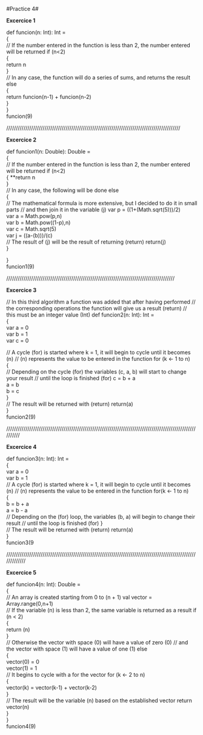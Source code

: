 #Practice 4#

**Excercice 1**

def  funcion(n: Int): Int =  
{  
// If the number entered in the function is less than 2, the number entered will be returned
if (n<2)  
{  
return n  
}  
// In any case, the function will do a series of sums, and returns the result
else  
{  
return funcion(n-1) + funcion(n-2)  
}  
}  
funcion(9)  

///////////////////////////////////////////////////////////////////////////////////////////

**Excercice 2**

def  funcion1(n: Double): Double =  
{  
// If the number entered in the function is less than 2, the number entered will be returned
if (n<2)  
{
**return n  
}  
// 
In any case, the following will be done
else  
{  
// The mathematical formula is more extensive, but I decided to do it in small parts
// and then join it in the variable (j)
var p = ((1+(Math.sqrt(5)))/2)  
var a = Math.pow(p,n)  
var b = Math.pow((1-p),n)  
var c = Math.sqrt(5)  
var j = ((a-(b)))/(c)  
// The result of (j) will be the result of returning (return)
return(j)  
}  
  
}  
funcion1(9)  

////////////////////////////////////////////////////////////////////////////////////////

**Excercice 3**

// In this third algorithm a function was added that after having performed
// the corresponding operations the function will give us a result (return)
// this must be an integer value (Int)
def  funcion2(n: Int): Int =  
{  
var a = 0  
var b = 1  
var c = 0  

// A cycle (for) is started where k = 1, it will begin to cycle until it becomes (n)
// (n) represents the value to be entered in the function
for (k <- 1 to n)  
{  
// Depending on the cycle (for) the variables (c, a, b) will start to change
your result
// until the loop is finished (for)
c = b + a  
a = b  
b = c  
}  
// The result will be returned with (return)
return(a)  
}  
funcion2(9) 

//////////////////////////////////////////////////////////////////////////////////////////////////////////

**Excercice 4**

def  funcion3(n: Int): Int =  
{  
var a = 0  
var b = 1  
// A cycle (for) is started where k = 1, it will begin to cycle until it becomes (n)
// (n) represents the value to be entered in the function
for(k <- 1 to n)  
{  
b = b + a  
a = b - a  
// Depending on the (for) loop, the variables (b, a) will begin to change their result
// until the loop is finished (for)
}  
// The result will be returned with (return)
return(a)  
}  
funcion3(9

/////////////////////////////////////////////////////////////////////////////////////////////////////////////

**Excercice 5**

def  funcion4(n: Int): Double =  
{  
// An array is created starting from 0 to (n + 1)
val vector = Array.range(0,n+1)  
// If the variable (n) is less than 2, the same variable is returned as a result
if (n < 2)  
{  
return (n)  
}  
// Otherwise the vector with space (0) will have a value of zero (0)
// and the vector with space (1) will have a value of one (1) 
else  
{  
vector(0) = 0  
vector(1) = 1  
// It begins to cycle with a for the vector
for (k <- 2 to n)  
{  
vector(k) = vector(k-1) + vector(k-2)  
}  
// 
The result will be the variable (n) based on the established vector
return vector(n)  
}  
}  
funcion4(9) 
